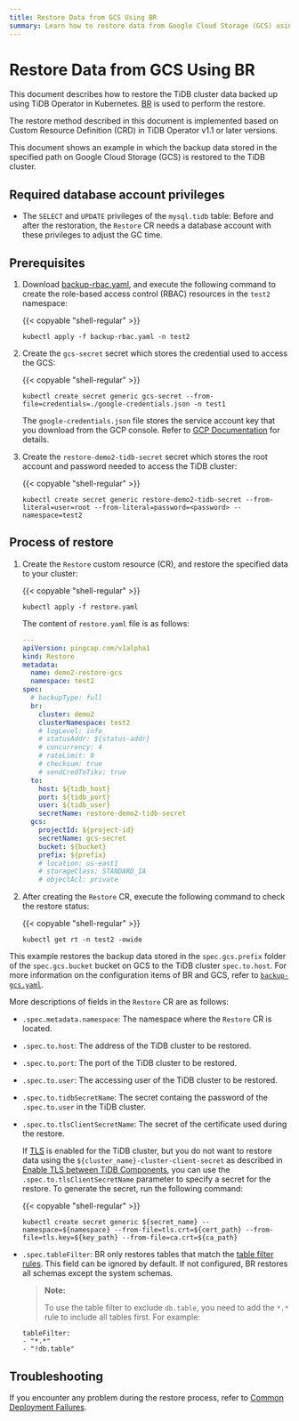 ```yaml
---
title: Restore Data from GCS Using BR
summary: Learn how to restore data from Google Cloud Storage (GCS) using BR.
---
```


# Restore Data from GCS Using BR

This document describes how to restore the TiDB cluster data backed up using TiDB Operator in Kubernetes. [BR](https://docs.pingcap.com/tidb/dev/backup-and-restore-tool) is used to perform the restore.

The restore method described in this document is implemented based on Custom Resource Definition (CRD) in TiDB Operator v1.1 or later versions.

This document shows an example in which the backup data stored in the specified path on Google Cloud Storage (GCS) is restored to the TiDB cluster.

## Required database account privileges

* The `SELECT` and `UPDATE` privileges of the `mysql.tidb` table: Before and after the restoration, the `Restore` CR needs a database account with these privileges to adjust the GC time.

## Prerequisites

1. Download [backup-rbac.yaml](https://github.com/pingcap/tidb-operator/blob/master/manifests/backup/backup-rbac.yaml), and execute the following command to create the role-based access control (RBAC) resources in the `test2` namespace:

    {{< copyable "shell-regular" >}}

    ```shell
    kubectl apply -f backup-rbac.yaml -n test2
    ```

2. Create the `gcs-secret` secret which stores the credential used to access the GCS:

    {{< copyable "shell-regular" >}}

    ```shell
    kubectl create secret generic gcs-secret --from-file=credentials=./google-credentials.json -n test1
    ```

    The `google-credentials.json` file stores the service account key that you download from the GCP console. Refer to [GCP Documentation](https://cloud.google.com/docs/authentication/getting-started) for details.

3. Create the `restore-demo2-tidb-secret` secret which stores the root account and password needed to access the TiDB cluster:

    {{< copyable "shell-regular" >}}

    ```shell
    kubectl create secret generic restore-demo2-tidb-secret --from-literal=user=root --from-literal=password=<password> --namespace=test2
    ```

## Process of restore

1. Create the `Restore` custom resource (CR), and restore the specified data to your cluster:

    {{< copyable "shell-regular" >}}

    ```shell
    kubectl apply -f restore.yaml
    ```

    The content of `restore.yaml` file is as follows:

    ```yaml
    ---
    apiVersion: pingcap.com/v1alpha1
    kind: Restore
    metadata:
      name: demo2-restore-gcs
      namespace: test2
    spec:
      # backupType: full
      br:
        cluster: demo2
        clusterNamespace: test2
        # logLevel: info
        # statusAddr: ${status-addr}
        # concurrency: 4
        # rateLimit: 0
        # checksum: true
        # sendCredToTikv: true
      to:
        host: ${tidb_host}
        port: ${tidb_port}
        user: ${tidb_user}
        secretName: restore-demo2-tidb-secret
      gcs:
        projectId: ${project-id}
        secretName: gcs-secret
        bucket: ${bucket}
        prefix: ${prefix}
        # location: us-east1
        # storageClass: STANDARD_IA
        # objectAcl: private
    ```

2. After creating the `Restore` CR, execute the following command to check the restore status:

    {{< copyable "shell-regular" >}}

    ```shell
    kubectl get rt -n test2 -owide
    ```

This example restores the backup data stored in the `spec.gcs.prefix` folder of the `spec.gcs.bucket` bucket on GCS to the TiDB cluster `spec.to.host`. For more information on the configuration items of BR and GCS, refer to [`backup-gcs.yaml`](backup-to-gcs-using-br.md#process-of-ad-hoc-full-backup).

More descriptions of fields in the `Restore` CR are as follows:

* `.spec.metadata.namespace`: The namespace where the `Restore` CR is located.
* `.spec.to.host`: The address of the TiDB cluster to be restored.
* `.spec.to.port`: The port of the TiDB cluster to be restored.
* `.spec.to.user`: The accessing user of the TiDB cluster to be restored.
* `.spec.to.tidbSecretName`: The secret containg the password of the `.spec.to.user` in the TiDB cluster.
* `.spec.to.tlsClientSecretName`: The secret of the certificate used during the restore.

    If [TLS](enable-tls-between-components.md) is enabled for the TiDB cluster, but you do not want to restore data using the `${cluster_name}-cluster-client-secret` as described in [Enable TLS between TiDB Components](enable-tls-between-components.md), you can use the `.spec.to.tlsClientSecretName` parameter to specify a secret for the restore. To generate the secret, run the following command:

    {{< copyable "shell-regular" >}}

    ```shell
    kubectl create secret generic ${secret_name} --namespace=${namespace} --from-file=tls.crt=${cert_path} --from-file=tls.key=${key_path} --from-file=ca.crt=${ca_path}
    ```

* `.spec.tableFilter`: BR only restores tables that match the [table filter rules](https://docs.pingcap.com/tidb/stable/table-filter/). This field can be ignored by default. If not configured, BR restores all schemas except the system schemas.

    > **Note:**
    >
    > To use the table filter to exclude `db.table`, you need to add the `*.*` rule to include all tables first. For example:

    ```
    tableFilter:
    - "*.*"
    - "!db.table"
    ```

## Troubleshooting

If you encounter any problem during the restore process, refer to [Common Deployment Failures](deploy-failures.md).
